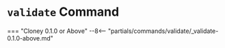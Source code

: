# `validate` Command

=== "Cloney 0.1.0 or Above"
    --8<-- "partials/commands/validate/_validate-0.1.0-above.md"
